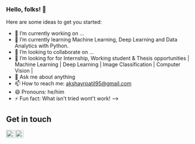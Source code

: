 ### Hello, folks! 👋


Here are some ideas to get you started:

- 🔭 I’m currently working on ...
- 🌱 I’m currently learning Machine Learning, Deep Learning and Data Analytics with Python.
- 👯 I’m looking to collaborate on ...
- 🤔 I’m looking for for Internship, Working student & Thesis opportunities | Machine Learning | Deep Learning | Image Classification | Computer Vision |
- 💬 Ask me about anything
- 📫 How to reach me: [akshayrpatil95@gmail.com](akshayrpatil95@gmail.com)
- 😄 Pronouns: he/him
- ⚡ Fun fact: What isn't tried wont't work!
-->

## Get in touch

[<img align="left" alt="akshayrpatil95 | LinkedIn" width="22px" src="https://cdn.jsdelivr.net/npm/simple-icons@v3/icons/linkedin.svg" />][linkedin] 
[<img align="left" alt="akshayrpatil95 | LinkedIn" width="22px" src="https://cdn.jsdelivr.net/npm/simple-icons@3.13.0/icons/xing.svg" />][XING]
<br />

[linkedin]: https://www.linkedin.com/in/akshay-r-patil/
[XING]: https://www.xing.com/profile/Akshay_Patil26/cv
